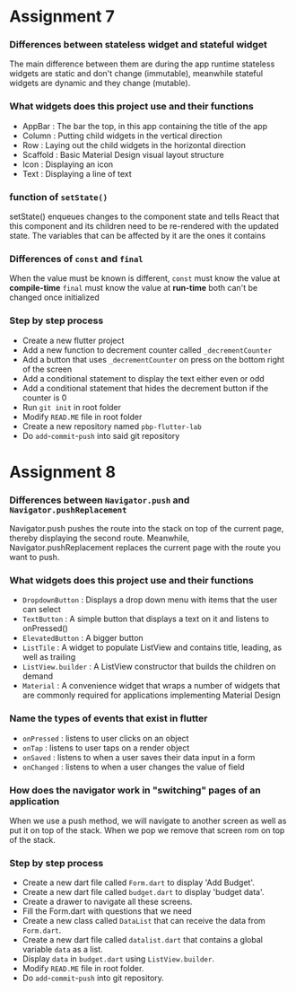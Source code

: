 # Assignment 7

### Differences between stateless widget and stateful widget
The main difference between them are during the app runtime
stateless widgets are static and don't change (immutable), 
meanwhile stateful widgets are dynamic and they change (mutable).

### What widgets does this project use and their functions
- AppBar : The bar the top, in this app containing the title of the app
- Column : Putting child widgets in the vertical direction
- Row : Laying out the child widgets in the horizontal direction
- Scaffold : Basic Material Design visual layout structure
- Icon : Displaying an icon
- Text : Displaying a line of text

### function of `setState()`
setState() enqueues changes to the component state and tells React that this component and its children need to be re-rendered with the updated state.
The variables that can be affected by it are the ones it contains

### Differences of `const` and `final`
When the value must be known is different,
`const` must know the value at **compile-time**
`final` must know the value at **run-time**
both can't be changed once initialized

### Step by step process
- Create a new flutter project
- Add a new function to decrement counter called `_decrementCounter`
- Add a button that uses `_decrementCounter` on press on the bottom right of the screen
- Add a conditional statement to display the text either even or odd
- Add a conditional statement that hides the decrement button if the counter is 0
- Run `git init` in root folder
- Modify `READ.ME` file in root folder
- Create a new repository named `pbp-flutter-lab`
- Do `add`-`commit`-`push` into said git repository

# Assignment 8

### Differences between `Navigator.push` and `Navigator.pushReplacement`
Navigator.push pushes the route into the stack on top of the current page, thereby displaying the second route.
Meanwhile, Navigator.pushReplacement replaces the current page with the route you want to push.

### What widgets does this project use and their functions
- `DropdownButton` : Displays a drop down menu with items that the user can select
- `TextButton` : A simple button that displays a text on it and listens to onPressed()
- `ElevatedButton` : A bigger button
- `ListTile` : A widget to populate ListView and contains title, leading, as well as trailing
- `ListView.builder` : A ListView constructor that builds the children on demand
- `Material` : A convenience widget that wraps a number of widgets that are commonly required for applications implementing Material Design

### Name the types of events that exist in flutter
- `onPressed` : listens to user clicks on an object
- `onTap` : listens to user taps on a render object
- `onSaved` : listens to when a user saves their data input in a form
- `onChanged` : listens to when a user changes the value of field

### How does the navigator work in "switching" pages of an application
When we use a push method, we will navigate to another screen as well as put it on top of the stack.
When we pop we remove that screen rom on top of the stack.

### Step by step process
- Create a new dart file called `Form.dart` to display 'Add Budget'.
- Create a new dart file called `budget.dart` to display 'budget data'.
- Create a drawer to navigate all these screens.
- Fill the Form.dart with questions that we need
- Create a new class called `DataList` that can receive the data from `Form.dart`.
- Create a new dart file called `datalist.dart` that contains a global variable `data` as a list.
- Display `data` in `budget.dart` using `ListView.builder`.
- Modify `READ.ME` file in root folder.
- Do `add`-`commit`-`push` into git repository.